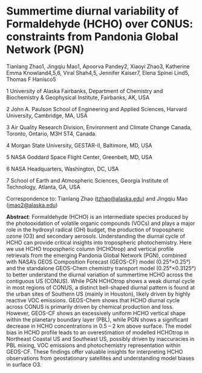 # Summertime diurnal variability of Formaldehyde (HCHO) over CONUS: constraints from Pandonia Global Network (PGN)
Tianlang Zhao1, Jingqiu Mao1, Apoorva Pandey2, Xiaoyi Zhao3, Katherine Emma Knowland4,5,6, Viral Shah4,5, Jennifer Kaiser7, Elena Spinei Lind5, Thomas F Hanisco5

1 University of Alaska Fairbanks, Department of Chemistry and Biochemistry & Geophysical Institute, Fairbanks, AK, USA

2 John A. Paulson School of Engineering and Applied Sciences, Harvard University, Cambridge, MA, USA

3 Air Quality Research Division, Environment and Climate Change Canada, Toronto, Ontario, M3H 5T4, Canada. 

4 Morgan State University, GESTAR-II, Baltimore, MD, USA 

5 NASA Goddard Space Flight Center, Greenbelt, MD, USA

6 NASA Headquarters, Washington, DC, USA

7 School of Earth and Atmospheric Sciences, Georgia Institute of Technology, Atlanta, GA, USA

Correspondence to: Tianlang Zhao (tzhao@alaska.edu) and Jingqiu Mao (jmao2@alaska.edu)

**Abstract**: 
Formaldehyde (HCHO) is an intermediate species produced by the photooxidation of volatile organic compounds (VOCs) and plays a major role in the hydroxyl radical (OH) budget, the production of tropospheric ozone (O3) and secondary aerosols. Understanding the diurnal cycle of HCHO can provide critical insights into tropospheric photochemistry. Here we use HCHO tropospheric column (HCHOtrop) and vertical profile retrievals from the emerging Pandonia Global Network (PGN), combined with NASA’s GEOS Composition Forecast (GEOS-CF) model (0.25°×0.25°) and the standalone GEOS-Chem chemistry transport model (0.25°×0.3125°) to better understand the diurnal variation of summertime HCHO across the contiguous US (CONUS). While PGN HCHOtrop shows a weak diurnal cycle in most regions of CONUS, a distinct bell-shaped diurnal pattern is found at the urban sites of Southern US (mainly in Houston), likely driven by highly reactive VOC emissions. GEOS-Chem shows that HCHO diurnal cycle across CONUS is primarily driven by chemical production and loss. However, GEOS-CF shows an excessively uniform HCHO vertical shape within the planetary boundary layer (PBL), while PGN shows a significant decrease in HCHO concentrations in 0.5 – 2 km above surface. The model bias in HCHO profile leads to an overestimation of modelled HCHOtrop in Northeast Coastal US and Southeast US, possibly driven by inaccuracies in PBL mixing, VOC emissions and photochemistry representation within GEOS-CF. These findings offer valuable insights for interpreting HCHO observations from geostationary satellites and understanding model biases in surface O3. 

